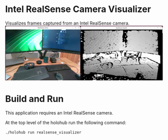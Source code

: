 # Intel RealSense Camera Visualizer

Visualizes frames captured from an Intel RealSense camera.
![](screenshot.png)<br>

# Build and Run
This application requires an Intel RealSense camera.

At the top level of the holohub run the following command:

```bash
./holohub run realsense_visualizer
```
